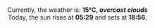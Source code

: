 <p  align="center"><br/>Currently, the weather is: <b> 15°C, <i>overcast clouds</i></b></br>Today, the sun rises at <b>05:29</b> and sets at <b>18:56</b>.</p>